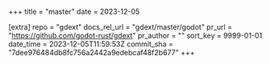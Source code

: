 +++
title = "master"
date = 2023-12-05

[extra]
repo = "gdext"
docs_rel_url = "gdext/master/godot"
pr_url = "https://github.com/godot-rust/gdext"
pr_author = ""
sort_key = 9999-01-01
date_time = 2023-12-05T11:59:53Z
commit_sha = "7dee976484db8fc756a2442a9edebcaf48f2b677"
+++


